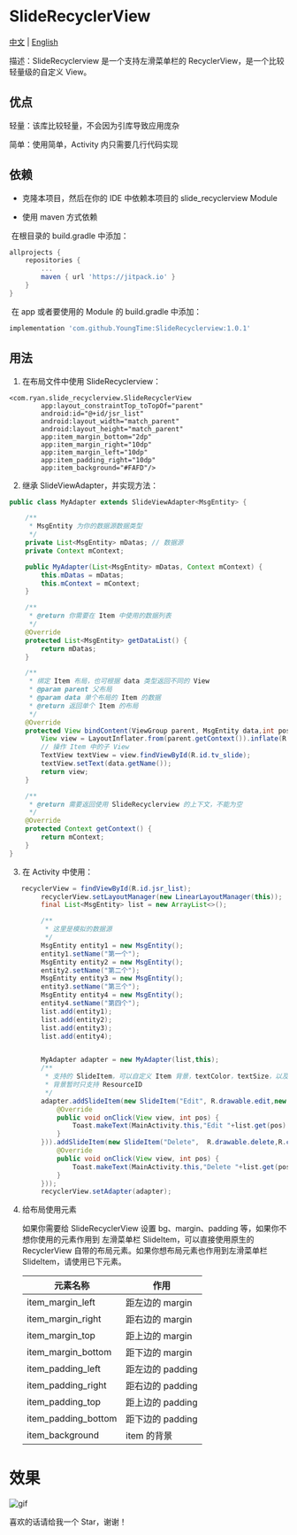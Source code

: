 # SlideRecyclerView
[中文](https://github.com/YoungTime/SlideRecyclerView/blob/master/README.md) | [English](https://github.com/YoungTime/SlideRecyclerView/blob/master/README_en.md)

描述：SlideRecyclerview 是一个支持左滑菜单栏的 RecyclerView，是一个比较轻量级的自定义 View。

## 优点

轻量：该库比较轻量，不会因为引库导致应用庞杂

简单：使用简单，Activity 内只需要几行代码实现

## 依赖

- 克隆本项目，然后在你的 IDE 中依赖本项目的 slide_recyclerview Module

- 使用 maven 方式依赖

​       在根目录的 build.gradle 中添加：

```groovy
allprojects {
    repositories {
        ...
        maven { url 'https://jitpack.io' }
    }
}
```

​      在 app 或者要使用的 Module 的 build.gradle 中添加：

```groovy
implementation 'com.github.YoungTime:SlideRecyclerview:1.0.1'
```

## 用法

1. 在布局文件中使用 SlideRecyclerview：

```xm
<com.ryan.slide_recyclerview.SlideRecyclerView
        app:layout_constraintTop_toTopOf="parent"
        android:id="@+id/jsr_list"
        android:layout_width="match_parent"
        android:layout_height="match_parent"
        app:item_margin_bottom="2dp"
        app:item_margin_right="10dp"
        app:item_margin_left="10dp"
        app:item_padding_right="10dp"
        app:item_background="#FAFD"/>
```

2. 继承 SlideViewAdapter，并实现方法：

```java
public class MyAdapter extends SlideViewAdapter<MsgEntity> {

    /**
     * MsgEntity 为你的数据源数据类型
     */
    private List<MsgEntity> mDatas; // 数据源
    private Context mContext;

    public MyAdapter(List<MsgEntity> mDatas, Context mContext) {
        this.mDatas = mDatas;
        this.mContext = mContext;
    }

    /**
     * @return 你需要在 Item 中使用的数据列表
     */
    @Override
    protected List<MsgEntity> getDataList() {
        return mDatas;
    }

    /**
     * 绑定 Item 布局，也可根据 data 类型返回不同的 View
     * @param parent 父布局
     * @param data 单个布局的 Item 的数据
     * @return 返回单个 Item 的布局
     */
    @Override
    protected View bindContent(ViewGroup parent, MsgEntity data,int pos) {
        View view = LayoutInflater.from(parent.getContext()).inflate(R.layout.item_slide_view,parent,false);
        // 操作 Item 中的子 View
        TextView textView = view.findViewById(R.id.tv_slide);
        textView.setText(data.getName());
        return view;
    }

    /**
     * @return 需要返回使用 SlideRecyclerview 的上下文，不能为空
     */
    @Override
    protected Context getContext() {
        return mContext;
    }
}
```

3. 在 Activity 中使用：

```java
   recyclerView = findViewById(R.id.jsr_list);
        recyclerView.setLayoutManager(new LinearLayoutManager(this));
        final List<MsgEntity> list = new ArrayList<>();

        /**
         * 这里是模拟的数据源
         */
        MsgEntity entity1 = new MsgEntity();
        entity1.setName("第一个");
        MsgEntity entity2 = new MsgEntity();
        entity2.setName("第二个");
        MsgEntity entity3 = new MsgEntity();
        entity3.setName("第三个");
        MsgEntity entity4 = new MsgEntity();
        entity4.setName("第四个");
        list.add(entity1);
        list.add(entity2);
        list.add(entity3);
        list.add(entity4);


        MyAdapter adapter = new MyAdapter(list,this);
        /**
         * 支持的 SlideItem，可以自定义 Item 背景，textColor，textSize，以及点击事件
         * 背景暂时只支持 ResourceID
         */
        adapter.addSlideItem(new SlideItem("Edit", R.drawable.edit,new SlideItemAdapter.OnItemClickListener() {
            @Override
            public void onClick(View view, int pos) {
                Toast.makeText(MainActivity.this,"Edit "+list.get(pos).getName(),Toast.LENGTH_SHORT).show();
            }
        })).addSlideItem(new SlideItem("Delete",  R.drawable.delete,R.color.colorAccent,0,0, new SlideItemAdapter.OnItemClickListener() {
            @Override
            public void onClick(View view, int pos) {
                Toast.makeText(MainActivity.this,"Delete "+list.get(pos).getName(),Toast.LENGTH_SHORT).show();
            }
        }));
        recyclerView.setAdapter(adapter);
```

4. 给布局使用元素

     如果你需要给 SlideRecyclerView 设置 bg、margin、padding 等，如果你不想你使用的元素作用到 左滑菜单栏 SlideItem，可以直接使用原生的 RecyclerView 自带的布局元素。如果你想布局元素也作用到左滑菜单栏 SlideItem，请使用已下元素。

   | 元素名称            | 作用             |
   | ------------------- | ---------------- |
   | item_margin_left    | 距左边的 margin  |
   | item_margin_right   | 距右边的 margin  |
   | item_margin_top     | 距上边的 margin  |
   | item_margin_bottom  | 距下边的 margin  |
   | item_padding_left   | 距左边的 padding |
   | item_padding_right  | 距右边的 padding |
   | item_padding_top    | 距上边的 padding |
   | item_padding_bottom | 距下边的 padding |
   | item_background     | item 的背景      |
   

# 效果

![gif](C:/Users/duzeming/Desktop/gif.gif)

喜欢的话请给我一个 Star，谢谢！